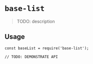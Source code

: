 # `base-list`

> TODO: description

## Usage

```
const baseList = require('base-list');

// TODO: DEMONSTRATE API
```
